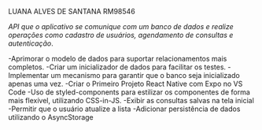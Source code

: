 LUANA ALVES DE SANTANA
RM98546

*API que o aplicativo se comunique com um banco de dados e realize operações como cadastro de usuários, agendamento de consultas e autenticação*. 

-Aprimorar o modelo de dados para suportar relacionamentos mais completos.
-Criar um inicializador de dados para facilitar os testes.
-Implementar um mecanismo para garantir que o banco seja inicializado apenas uma vez.
-Criar o Primeiro Projeto React Native com Expo no VS Code
-Uso de styled-components para estilizar os componentes de forma mais flexível, utilizando CSS-in-JS.
-Exibir as consultas salvas na tela inicial
-Permitir que o usuário atualize a lista
-Adicionar persistência de dados utilizando o AsyncStorage
